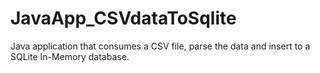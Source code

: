 # JavaApp_CSVdataToSqlite
Java application that consumes a CSV file, parse the data and insert to a SQLite In-Memory database.  
